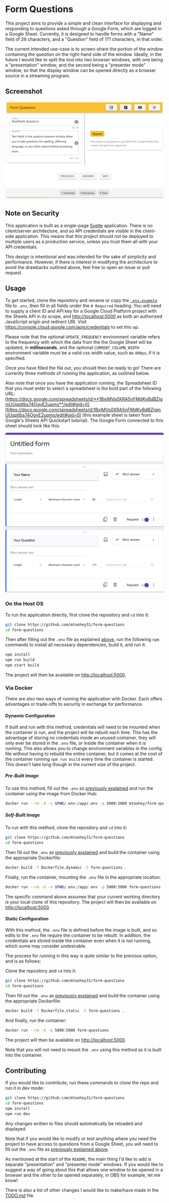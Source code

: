 # Form Questions

This project aims to provide a simple and clean interface for displaying and responding to questions asked through a Google Form, which are logged in a Google Sheet. Currently, it is designed to handle forms with a "Name" field of 26 characters, and a "Question" field of 171 characters, in that order.

The current intended use-case is to screen-share the portion of the window containing the question on the right-hand side of the window. Ideally, in the future I would like to split the tool into two browser windows, with one being a "presentation" window, and the second being a "presenter mode" window, so that the display window can be opened directly as a browser source in a streaming program.

## Screenshot

![Screenshot](./screenshot.png)

## Note on Security

This application is built as a single-page [Svelte](https://svelte.dev/) application. There is no client/server architecture, and so API credentials are visible in the client-side application. This means that this project should not be deployed to multiple users as a production service, unless you trust them all with your API credentials.

This design is intentional and was intended for the sake of simplicity and performance. However, if there is interest in modifying the architecture to avoid the drawbacks outlined above, feel free to open an issue or pull request.

## Usage

To get started, clone the repository and rename or copy the [`.env.example`](./.env.example) file to `.env`, then fill in all fields under the `# Required` heading. You will need to supply a client ID and API key for a Google Cloud Platform project with the Sheets API in its scope, and <http://localhost:5000> as both an authorized JavaScript origin and redirect URI. Visit <https://console.cloud.google.com/apis/credentials> to set this up.

Please note that the optional `UPDATE_FREQUENCY` environment variable refers to the frequency with which the data from the the Google Sheet will be updated, in **milliseconds**, and the optional `CURRENT_COLUMN_WIDTH` environment variable must be a valid css width value, such as `400px`, if it is specified.

Once you have filled the file out, you should then be ready to go! There are currently three methods of running the application, as outlined below.

Also note that once you have the application running, the Spreadsheet ID that you must enter to select a spreadsheet is the bold part of the following URL: [https://docs.google.com/spreadsheets/d/**1BxiMVs0XRA5nFMdKvBdBZjgmUUqptlbs74OgvE2upms**/edit#gid=0](https://docs.google.com/spreadsheets/d/1BxiMVs0XRA5nFMdKvBdBZjgmUUqptlbs74OgvE2upms/edit#gid=0) (this example sheet is taken from Google's Sheets API Quickstart tutorial). The Google Form connected to this sheet should look like this:

![Google Form Screenshot](./google-form-screenshot.png)

### On the Host OS

To run the application directly, first clone the repository and `cd` into it:

```bash
git clone https://github.com/mtoohey31/form-questions
cd form-questions
```

Then after filling out the `.env` file as explained [above](#usage), run the following `npm` commands to install all necessary dependencies, build it, and run it:

```bash
npm install
npm run build
npm start build
```

The project will then be available on <http://localhost:5000>.

### Via Docker

There are also two ways of running the application with Docker. Each offers advantages or trade-offs to security in exchange for performance.

#### Dynamic Configuration

If built and run with this method, credentials will need to be mounted when the container is run, and the project will be rebuilt each time. This has the advantage of storing no credentials inside an unused container, they will only ever be stored in the `.env` file, or inside the container when it is running. This also allows you to change environment variables in the config file without having to rebuild the entire container, but it comes at the cost of the container running `npm run build` every time the container is started. This doesn't take long though in the current size of the project.

##### Pre-Built Image

To use this method, fill out the `.env` as [previously explained](#usage) and run the container using the image from Docker Hub:

```bash
docker run --rm -d -v $PWD/.env:/app/.env -p 5000:5000 mtoohey/form-questions:latest
```

##### Self-Built Image

To run with this method, clone the repository and `cd` into it:

```bash
git clone https://github.com/mtoohey31/form-questions
cd form-questions
```

Then fill out the `.env` as [previously explained](#usage) and build the container using the appropriate Dockerfile:

```bash
docker build -f Dockerfile.dynamic -t form-questions .
```

Finally, run the container, mounting the `.env` file in the appropriate location:

```bash
docker run --rm -d -v $PWD/.env:/app/.env -p 5000:5000 form-questions
```

The specific command above assumes that your current working directory is your local clone of this repository. The project will then be available on <http://localhost:5000>.

#### Static Configuration

With this method, the `.env` file is defined before the image is built, and so edits to the `.env` file require the container to be rebuilt. In addition, the credentials are stored inside the container even when it is not running, which some may consider undesirable.

The process for running in this way is quite similar to the previous option, and is as follows:

Clone the repository and `cd` into it:

```bash
git clone https://github.com/mtoohey31/form-questions
cd form-questions
```

Then fill out the `.env` as [previously explained](#usage) and build the container using the appropriate Dockerfile:

```bash
docker build -f Dockerfile.static -t form-questions .
```

And finally, run the container:

```bash
docker run --rm -d -p 5000:5000 form-questions
```

The project will then be available on <http://localhost:5000>.

Note that you will not need to mount the `.env` using this method as it is built into the container.

## Contributing

If you would like to contribute, run these commands to clone the repo and run it in dev mode:

```bash
git clone https://github.com/mtoohey31/form-questions
cd form-questions
npm install
npm run dev
```

Any changes written to files should automatically be reloaded and displayed.

Note that if you would like to modify or test anything where you need the project to have access to questions from a Google Sheet, you will need to fill out the `.env` file as [previously explained above](#usage).

As mentioned at the start of the `README`, the main thing I'd like to add is separate "presentation" and "presenter mode" windows. If you would like to suggest a way of going about this that allows one window to be opened in a browser and the other to be opened separately, in OBS for example, let me know!

There is also a list of other changes I would like to make/have made in the [TODO.md](./TODO.md) file.
